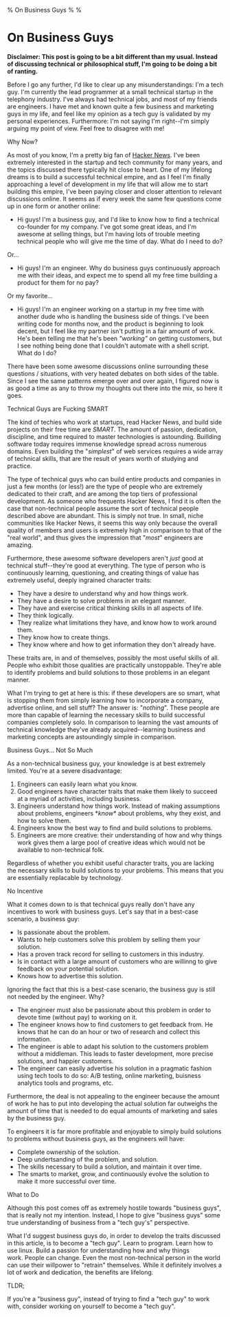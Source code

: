 % On Business Guys
%
%

On Business Guys
================

**Disclaimer: This post is going to be a bit different than my usual.
Instead of discussing technical or philosophical stuff, I'm going to be
doing a bit of ranting.**

Before I go any further, I'd like to clear up any misunderstandings: I'm
a tech guy. I'm currently the lead programmer at a small technical
startup in the telephony industry. I've always had technical jobs, and
most of my friends are engineers. I have met and known quite a few
business and marketing guys in my life, and feel like my opinion as a
tech guy is validated by my personal experiences. Furthermore: I'm not
saying I'm right--I'm simply arguing my point of view. Feel free to
disagree with me!

Why Now?

As most of you know, I'm a pretty big fan of [Hacker
News](http://news.ycombinator.com/ "Hacker News"). I've been extremely
interested in the startup and tech community for many years, and the
topics discussed there typically hit close to heart. One of my lifelong
dreams is to build a successful technical empire, and as I feel I'm
finally approaching a level of development in my life that will allow me
to start building this empire, I've been paying closer and closer
attention to relevant discussions online. It seems as if every week the
same few questions come up in one form or another online:

-   Hi guys! I'm a business guy, and I'd like to know how to find a
    technical co-founder for my company. I've got some great ideas, and
    I'm awesome at selling things, but I'm having lots of trouble
    meeting technical people who will give me the time of day. What do I
    need to do?

Or...

-   Hi guys! I'm an engineer. Why do business guys continuously approach
    me with their ideas, and expect me to spend all my free time
    building a product for them for no pay?

Or my favorite...

-   Hi guys! I'm an engineer working on a startup in my free time with
    another dude who is handling the business side of things. I've been
    writing code for months now, and the product is beginning to look
    decent, but I feel like my partner isn't putting in a fair amount of
    work. He's been telling me that he's been *"working"* on getting
    customers, but I see nothing being done that I couldn't automate
    with a shell script. What do I do?

There have been some awesome discussions online surrounding these
questions / situations, with very heated debates on both sides of the
table. Since I see the same patterns emerge over and over again, I
figured now is as good a time as any to throw my thoughts out there into
the mix, so here it goes.

Technical Guys are Fucking SMART

The kind of techies who work at startups, read Hacker News, and build
side projects on their free time are *SMART*. The amount of passion,
dedication, discipline, and time required to master technologies is
astounding. Buillding software today requires immense knowledge spread
across numerous domains. Even building the "*simplest*" of web services
requires a wide array of technical skills, that are the result of years
worth of studying and practice.

The type of technical guys who can build entire products and companies
in just a few months (or less!) are the type of people who are extremely
dedicated to their craft, and are among the top tiers of professional
development. As someone who frequents Hacker News, I find it is often
the case that non-technical people assume the sort of technical people
described above are abundant. This is simply not true. In small, niche
communities like Hacker News, it seems this way only because the overall
quality of members and users is extremely high in comparison to that of
the "real world", and thus gives the impression that "*most*" engineers
are amazing.

Furthermore, these awesome software developers aren't *just* good at
technical stuff--they're good at everything. The type of person who is
continuously learning, questioning, and creating things of value has
extremely useful, deeply ingrained character traits:

-   They have a desire to understand why and how things work.
-   They have a desire to solve problems in an elegant manner.
-   They have and exercise critical thinking skills in all aspects of
    life.
-   They think logically.
-   They realize what limitations they have, and know how to work around
    them.
-   They know how to create things.
-   They know where and how to get information they don't already have.

These traits are, in and of themselves, possibly the most useful skills
of all. People who exhibit those qualities are practically unstoppable.
They're able to identify problems and build solutions to those problems
in an elegant manner.

What I'm trying to get at here is this: if these developers are so
smart, what is stopping them from simply learning how to incorporate a
company, advertise online, and sell stuff? The answer is: "*nothing*".
These people are more than capable of learning the necessary skills to
build successful companies completely solo. In comparison to learning
the vast amounts of technical knowledge they've already
acquired--learning business and marketing concepts are astoundingly
simple in comparison.

Business Guys... Not So Much

As a non-technical business guy, your knowledge is at best extremely
limited. You're at a severe disadvantage:

1.  Engineers can easily learn what you know.
2.  Good engineers have character traits that make them likely to
    succeed at a myriad of activities, including business.
3.  Engineers understand how things work. Instead of making assumptions
    about problems, engineers \**know*\* about problems, why they exist,
    and how to solve them.
4.  Engineers know the best way to find and build solutions to problems.
5.  Engineers are more creative: their understanding of how and why
    things work gives them a large pool of creative ideas which would
    not be available to non-technical folk.

Regardless of whether you exhibit useful character traits, you are
lacking the necessary skills to build solutions to your problems. This
means that you are essentially replacable by technology.

No Incentive

What it comes down to is that technical guys really don't have any
incentives to work with business guys. Let's say that in a best-case
scenario, a business guy:

-   Is passionate about the problem.
-   Wants to help customers solve this problem by selling them your
    solution.
-   Has a proven track record for selling to customers in this industry.
-   Is in contact with a large amount of customers who are willinng to
    give feedback on your potential solution.
-   Knows how to advertise this solution.

Ignoring the fact that this is a best-case scenario, the business guy is
still not needed by the engineer. Why?

-   The engineer must also be passionate about this problem in order to
    devote time (without pay) to working on it.
-   The engineer knows how to find customers to get feedback from. He
    knows that he can do an hour or two of research and collect this
    information.
-   The engineer is able to adapt his solution to the customers problem
    without a middleman. This leads to faster development, more precise
    solutions, and happier customers.
-   The engineer can easily advertise his solution in a pragmatic
    fashion using tech tools to do so: A/B testing, online marketing,
    buisness analytics tools and programs, etc.

Furthermore, the deal is not appealing to the engineer because the
amount of work he has to put into developing the actual solution far
outweighs the amount of time that is needed to do equal amounts of
marketing and sales by the business guy.

To engineers it is far more profitable and enjoyable to simply build
solutions to problems without business guys, as the engineers will have:

-   Complete ownership of the solution.
-   Deep undertsanding of the problem, and solution.
-   The skills necessary to build a solution, and maintain it over time.
-   The smarts to market, grow, and continuously evolve the solution to
    make it more successful over time.

What to Do

Although this post comes off as extremely hostile towards "business
guys", that is really not my intention. Instead, I hope to give
"business guys" some true understanding of business from a "tech guy's"
perspective.

What I'd suggest business guys do, in order to develop the traits
discussed in this article, is to become a "tech guy". Learn to program.
Learn how to use linux. Build a passion for understanding how and why
things work. People can change. Even the most non-technical person in
the world can use their willpower to "retrain" themselves. While it
definitely involves a lot of work and dedication, the benefits are
lifelong.

TLDR;

If you're a "business guy", instead of trying to find a "tech guy" to
work with, consider working on yourself to become a "tech guy".
